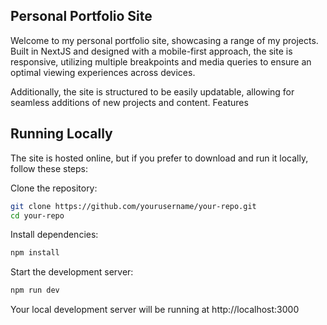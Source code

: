 ## Personal Portfolio Site

Welcome to my personal portfolio site, showcasing a range of my projects. Built in NextJS and designed with a mobile-first approach, the site is responsive, utilizing multiple breakpoints and media queries to ensure an optimal viewing experiences across devices.

Additionally, the site is structured to be easily updatable, allowing for seamless additions of new projects and content.
Features

## Running Locally

The site is hosted online, but if you prefer to download and run it locally, follow these steps:

Clone the repository:

```bash
git clone https://github.com/yourusername/your-repo.git
cd your-repo
```

Install dependencies:
```bash
npm install
```
Start the development server:

```bash
npm run dev
```

Your local development server will be running at http://localhost:3000

